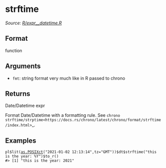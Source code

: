 # strftime

*Source: [R/expr__datetime.R](https://github.com/pola-rs/r-polars/tree/main/R/expr__datetime.R)*

## Format

function

## Arguments

- `fmt`: string format very much like in R passed to chrono

## Returns

Date/Datetime expr

Format Date/Datetime with a formatting rule. See `chrono strftime/strptime<https://docs.rs/chrono/latest/chrono/format/strftime/index.html>`_.

## Examples

<pre class='r-example'><code><span class='r-in'><span><span class='va'>pl</span><span class='op'>$</span><span class='fu'>lit</span><span class='op'>(</span><span class='fu'><a href='https://rdrr.io/r/base/as.POSIXlt.html'>as.POSIXct</a></span><span class='op'>(</span><span class='st'>"2021-01-02 12:13:14"</span>,tz<span class='op'>=</span><span class='st'>"GMT"</span><span class='op'>)</span><span class='op'>)</span><span class='op'>$</span><span class='va'>dt</span><span class='op'>$</span><span class='fu'>strftime</span><span class='op'>(</span><span class='st'>"this is the year: %Y"</span><span class='op'>)</span><span class='op'>$</span><span class='fu'>to_r</span><span class='op'>(</span><span class='op'>)</span></span></span>
<span class='r-out co'><span class='r-pr'>#&gt;</span> [1] "this is the year: 2021"</span>
 </code></pre>